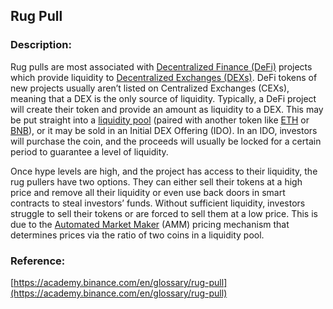 ## Rug Pull

### Description:

Rug pulls are most associated with [Decentralized Finance (DeFi)](https://academy.binance.com/en/articles/the-complete-beginners-guide-to-decentralized-finance-defi) projects which provide liquidity to [Decentralized Exchanges (DEXs)](https://academy.binance.com/en/articles/what-is-a-decentralized-exchange-dex). DeFi tokens of new projects usually aren’t listed on Centralized Exchanges (CEXs), meaning that a DEX is the only source of liquidity. Typically, a DeFi project will create their token and provide an amount as liquidity to a DEX. This may be put straight into a [liquidity pool](https://academy.binance.com/en/articles/what-are-liquidity-pools-in-defi) (paired with another token like [ETH](https://academy.binance.com/en/articles/what-is-ethereum) or [BNB](https://academy.binance.com/en/articles/what-is-bnb)), or it may be sold in an Initial DEX Offering (IDO). In an IDO, investors will purchase the coin, and the proceeds will usually be locked for a certain period to guarantee a level of liquidity.

Once hype levels are high, and the project has access to their liquidity,  the rug pullers have two options. They can either sell their tokens at a high price and remove all their liquidity or even use back doors in smart contracts to steal investors’ funds. Without sufficient liquidity, investors struggle to sell their tokens or are forced to sell them at a low price. This is due to the [Automated Market Maker](https://academy.binance.com/en/articles/what-is-an-automated-market-maker-amm) (AMM) pricing mechanism that determines prices via the ratio of two coins in a liquidity pool.


### Reference:

[https://academy.binance.com/en/glossary/rug-pull](https://academy.binance.com/en/glossary/rug-pull)
